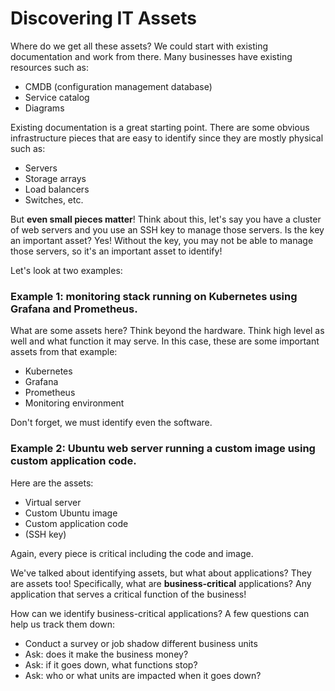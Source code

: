 # Discovering IT Assets

Where do we get all these assets? We could start with existing documentation and work from there. Many businesses have existing resources such as:

- CMDB (configuration management database)
- Service catalog
- Diagrams

Existing documentation is a great starting point. There are some obvious infrastructure pieces that are easy to identify since they are mostly physical such as:

- Servers
- Storage arrays
- Load balancers
- Switches, etc.

But **even small pieces matter**! Think about this, let's say you have a cluster of web servers and you use an SSH key to manage those servers. Is the key an important asset? Yes! Without the key, you may not be able to manage those servers, so it's an important asset to identify!

Let's look at two examples:

### Example 1: monitoring stack running on Kubernetes using Grafana and Prometheus.

What are some assets here? Think beyond the hardware. Think high level as well and what function it may serve. In this case, these are some important assets from that example:

- Kubernetes
- Grafana
- Prometheus
- Monitoring environment

Don't forget, we must identify even the software.

### Example 2: Ubuntu web server running a custom image using custom application code.

Here are the assets:

- Virtual server
- Custom Ubuntu image
- Custom application code
- (SSH key)

Again, every piece is critical including the code and image.

We've talked about identifying assets, but what about applications? They are assets too! Specifically, what are **business-critical** applications? Any application that serves a critical function of the business!

How can we identify business-critical applications? A few questions can help us track them down:

- Conduct a survey or job shadow different business units
- Ask: does it make the business money?
- Ask: if it goes down, what functions stop?
- Ask: who or what units are impacted when it goes down?
